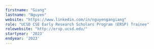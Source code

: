 ```yaml
---
firstname: "Giang"
lastname: "Nguyen"
website: "https://www.linkedin.com/in/nguyengangiang"
role: "UCSD CSE Early Research Scholars Program (ERSP) Trainee"
rolewebsite: "http://ersp.ucsd.edu/"
startyear: '2023'
endyear: '2023'
---
```

